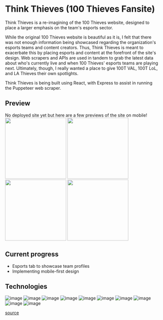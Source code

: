# Think Thieves (100 Thieves Fansite)

Think Thieves is a re-imagining of the 100 Thieves website, designed to place a larger emphasis on the team's esports sector.

While the original 100 Thieves website is beautiful as it is, I felt that there was not enough information being showcased regarding the organization's esports teams and content creators. Thus, Think Thieves is meant to exacerbate this by placing esports and content at the forefront of the site's design. Web scrapers and APIs are used in tandem to grab the latest data about who's currently live and when 100 Thieves' esports teams are playing next. Ultimately, though, I really wanted a place to give 100T VAL, 100T LoL, and LA Thieves their own spotlights.

Think Thieves is being built using React, with Express to assist in running the Puppeteer web scraper.

## Preview 
No deployed site yet but here are a few previews of the site on mobile! <br>
<img src="https://github.com/irene-panis/think-thieves/assets/65985104/552c0d48-6682-42a6-b548-96957b1b0035" width="200" height="auto">
<img src="https://github.com/irene-panis/think-thieves/assets/65985104/4b6f3e51-9813-475a-9d61-89ff9e84686d" width="200" height="auto">
<img src="https://github.com/irene-panis/think-thieves/assets/65985104/f8512278-47d0-42f4-8f7b-5c39faeeab4c" width="200" height="auto">
<img src="https://github.com/irene-panis/think-thieves/assets/65985104/b8e35f87-0edb-445a-88b4-7dcd6ec3c92c" width="200" height="auto">




## Current progress
- Esports tab to showcase team profiles
- Implementing mobile-first design

## Technologies
![image](https://img.shields.io/badge/JavaScript-323330?style=for-the-badge&logo=javascript&logoColor=F7DF1E)
![image](https://img.shields.io/badge/Node%20js-339933?style=for-the-badge&logo=nodedotjs&logoColor=white)
![image](https://img.shields.io/badge/Express%20js-000000?style=for-the-badge&logo=express&logoColor=white)
![image](https://img.shields.io/badge/React-20232A?style=for-the-badge&logo=react&logoColor=61DAFB)
![image](https://img.shields.io/badge/React_Router-CA4245?style=for-the-badge&logo=react-router&logoColor=white)
![image](https://img.shields.io/badge/Tailwind_CSS-38B2AC?style=for-the-badge&logo=tailwind-css&logoColor=white)
![image](https://img.shields.io/badge/Vite-B73BFE?style=for-the-badge&logo=vite&logoColor=FFD62E)
![image](https://img.shields.io/badge/npm-CB3837?style=for-the-badge&logo=npm&logoColor=white)
![image](https://img.shields.io/badge/Puppeteer-40B5A4?style=for-the-badge&logo=Puppeteer&logoColor=white)
![image](https://img.shields.io/badge/redis-%23DD0031.svg?&style=for-the-badge&logo=redis&logoColor=white)

[source](https://github.com/alexandresanlim/Badges4-README.md-Profile?tab=readme-ov-file#how-to-use)
